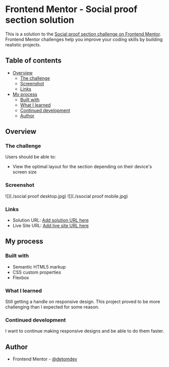 # Frontend Mentor - Social proof section solution

This is a solution to the [Social proof section challenge on Frontend Mentor](https://www.frontendmentor.io/challenges/social-proof-section-6e0qTv_bA). Frontend Mentor challenges help you improve your coding skills by building realistic projects. 

## Table of contents

- [Overview](#overview)
  - [The challenge](#the-challenge)
  - [Screenshot](#screenshot)
  - [Links](#links)
- [My process](#my-process)
  - [Built with](#built-with)
  - [What I learned](#what-i-learned)
  - [Continued development](#continued-development)
  - [Author](#author)


## Overview

### The challenge

Users should be able to:

- View the optimal layout for the section depending on their device's screen size

### Screenshot

![](./social proof desktop.jpg)
![](./ssocial proof mobile.jpg)

### Links

- Solution URL: [Add solution URL here](https://github.com/detomdev/social-proof-section.git)
- Live Site URL: [Add live site URL here](https://detomdev.github.io/social-proof-section/)

## My process

### Built with

- Semantic HTML5 markup
- CSS custom properties
- Flexbox

### What I learned

Still getting a handle on responsive design. This project proved to be more challenging than I expected for some reason.


### Continued development

I want to continue making responsive designs and be able to do them faster.


## Author

- Frontend Mentor - [@detomdev](https://www.frontendmentor.io/profile/detomdev)

